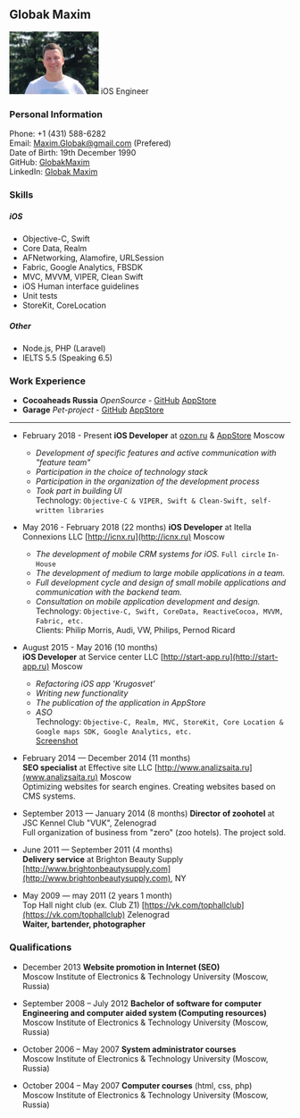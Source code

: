 ## Globak Maxim
<img src="./photo.jpg" width="160px">
iOS Engineer

### Personal Information
Phone: +1 (431) 588-6282  
Email: [Maxim.Globak@gmail.com](mailto:Maxim.Globak@gmail.com) (Prefered)  
Date of Birth: 19th December 1990  
GitHub: [GlobakMaxim](https://github.com/GlobakMaxim)  
LinkedIn: [Globak Maxim](https://www.linkedin.com/in/maxim-globak-a412a877/)  

### Skills
##### iOS
  - Objective-C, Swift
  - Core Data, Realm
  - AFNetworking, Alamofire, URLSession
  - Fabric, Google Analytics, FBSDK
  - MVC, MVVM, VIPER, Clean Swift
  - iOS Human interface guidelines
  - Unit tests
  - StoreKit, CoreLocation
##### Other
  - Node.js, PHP (Laravel)
  - IELTS 5.5 (Speaking 6.5)

### Work Experience

* **Cocoaheads Russia** *OpenSource* - [GitHub](https://github.com/cocoaheadsru/application) [AppStore](https://itunes.apple.com/ru/app/cocoaheads-russia/id1257534277?mt=8)
* **Garage** *Pet-project* - [GitHub](https://github.com/GlobakMaxim/GearApp) [AppStore](https://itunes.apple.com/ru/app/garage-mobile-service-book/id1293507369?mt=8)

---

* February 2018 - Present
**iOS Developer** at [ozon.ru](https://www.ozon.ru) & [AppStore](https://itunes.apple.com/ru/app/ozon-ru-интернет-магазин/id407804998?mt=8) Moscow
  - *Development of specific features and active communication with "feature team"*  
  - *Participation in the choice of technology stack*
  - *Participation in the organization of the development process*
  - *Took part in building UI*  
Technology: `Objective-C & VIPER, Swift & Clean-Swift, self-written libraries`

* May 2016 - February 2018 (22 months)
**iOS Developer** at Itella Connexions LLC [http://icnx.ru](http://icnx.ru) Moscow  
  - *The development of mobile CRM systems for iOS.* `Full circle` `In-House`
  - *The development of medium to large mobile applications in a team.*
  - *Full development cycle and design of small mobile applications and communication with the backend team.*
  - *Consultation on mobile application development and design.*  
Technology: `Objective-C, Swift, CoreData, ReactiveCocoa, MVVM, Fabric, etc.`  
Clients: Philip Morris, Audi, VW, Philips, Pernod Ricard

* August 2015 - May 2016 (10 months)  
**iOS Developer** at Service center LLC [http://start-app.ru](http://start-app.ru) Moscow  
    - *Refactoring iOS app 'Krugosvet'*
    - *Writing new functionality*
    - *The publication of the application in AppStore*
    - *ASO*  
Technology: `Objective-C, Realm, MVC, StoreKit, Core Location & Google maps SDK, Google Analytics, etc.`  
[Screenshot](https://github.com/GlobakMaxim/CV/blob/master/krugosvet.jpg)

* February 2014 — December 2014 (11 months)  
**SEO specialist** at Effective site LLC [http://www.analizsaita.ru](www.analizsaita.ru) Moscow   
Optimizing websites for search engines. Creating websites based on CMS systems.

* September 2013 — January 2014 (8 months)
**Director of zoohotel** at JSC Kennel Club "VUK", Zelenograd  
Full organization of business from "zero" (zoo hotels). The project sold.

* June 2011 — September 2011 (4 months)  
**Delivery service** at Brighton Beauty Supply [http://www.brightonbeautysupply.com](http://www.brightonbeautysupply.com), NY  

* May 2009 — may 2011 (2 years 1 month)  
Top Hall night club (ex. Club Z1) [https://vk.com/tophallclub](https://vk.com/tophallclub) Zelenograd  
**Waiter, bartender, photographer**  

### Qualifications
* December 2013 **Website promotion in Internet (SEO)**  
Moscow Institute of Electronics & Technology University (Moscow, Russia)

* September 2008 – July 2012 **Bachelor of software for computer Engineering and computer aided system (Computing resources)**  
Moscow Institute of Electronics & Technology University (Moscow, Russia)

* October 2006 – May 2007 **System administrator courses**  
Moscow Institute of Electronics & Technology University (Moscow, Russia)

* October 2004 – May 2007 **Computer courses** (html, css, php)  
Moscow Institute of Electronics & Technology University (Moscow, Russia)
